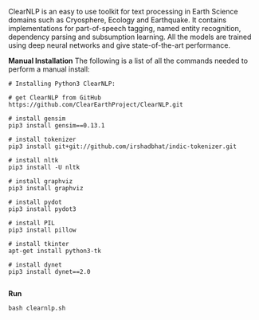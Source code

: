 ClearNLP is an easy to use toolkit for text processing in Earth Science domains such as Cryosphere, Ecology and Earthquake. It contains implementations for part-of-speech tagging, named entity recognition, dependency parsing and subsumption learning. All the models are trained using deep neural networks and give state-of-the-art performance.

__Manual Installation__
The following is a list of all the commands needed to perform a manual install:
```
# Installing Python3 ClearNLP:

# get ClearNLP from GitHub
https://github.com/ClearEarthProject/ClearNLP.git

# install gensim
pip3 install gensim==0.13.1

# install tokenizer
pip3 install git+git://github.com/irshadbhat/indic-tokenizer.git

# install nltk
pip3 install -U nltk

# install graphviz
pip3 install graphviz

# install pydot
pip3 install pydot3

# install PIL
pip3 install pillow

# install tkinter
apt-get install python3-tk

# install dynet
pip3 install dynet==2.0


```
__Run__
```
bash clearnlp.sh
```

